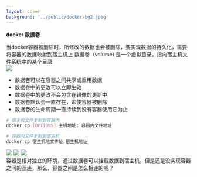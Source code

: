 ```yaml
---
layout: cover
background: '../public/docker-bg2.jpeg'
---
```


**docker 数据卷**

<space class="text-sm">
  当docker容器被删除时，所修改的数据也会被删除，要实现数据的持久化，需要将容器的数据映射到宿主机上
</space>

<space class="text-sm">
   数据卷（volume) 是一个虚拟目录，指向宿主机文件系统中的某个目录
</space>

<div class="flex mt-5 item-start gap-10">
  <div>
  <Image class="w-80 rounded mt-2" src="../public/容器数据卷.png" />

  <ul class="text-sm mb-10">
    <li>数据卷可以在容器之间共享或重用数据</li>
    <li>数据卷中的更改可以立即生效</li>
    <li>数据卷中的更改不会包含在镜像的更新中</li>
    <li>数据卷默认会一直存在，即使容器被删除</li>
    <li>数据卷的生命周期一直持续到没有容器使用它为止</li>
  </ul>
  
  </div>


  <div class='gap-5 item-start'>


  ```sh
  # 宿主机文件复制到容器内
  docker cp [OPTIONS] 主机地址: 容器内文件地址

  # 容器内文件复制到宿主机
  docker cp 宿主机地文件址:宿主机地址
  ```

  <carousel arrow draggable class="w-100 h-60">
    <Image class="w-100 rounded" src="../public/docker命令实战/volume-create.png" />
    <Image class="w-100 rounded" src="../public/docker命令实战/volume-test.png" />
    <Image class="w-100 rounded" src="../public/docker命令实战/volume-principle.png" />
  </carousel>

  </div>
</div>
 <gradient-text v-click class="text-sm text-yellow mb-2">
  容器是相对独立的环境，通过数据卷可以挂载数据到宿主机，但是还是没实现容器之间的互连，那么，容器之间是怎么相连的呢？
</gradient-text>


   